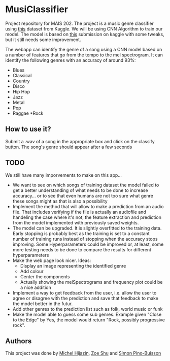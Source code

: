 # MusiClassifier
Project repository for MAIS 202. The project is a music genre classifier using [this](https://www.kaggle.com/datasets/andradaolteanu/gtzan-dataset-music-genre-classification) dataset from Kaggle. We will be using CNN Algorithm to train our model. The model is based on [this](https://www.kaggle.com/code/satoru90/music-genre-classification-xgb-deep-learning/notebook) submission on kaggle with some tweaks, but it still needs some improvement.

The webapp can identify the genre of a song using a CNN model based on a number of features that go from the tempo to the mel spectrogram. It can identify the following genres with an accuracy of around 93%:
* Blues
* Classical
* Country
* Disco
* Hip Hop
* Jazz
* Metal
* Pop
* Raggae
*Rock

## How to use it?

Submit a .wav of a song in the appropriate box and click on the classify button. The song's genre should appear after a few seconds

## TODO
We still have many imporvements to make on this app...

* We want to see on which songs of training dataset the model failed to get a better understanding of what needs to be done to increase accuracy... or to see that even humans are not too sure what genre these songs might as that is also a possibility
* Implement the method that will allow to make a prediction from an audio file. That includes verifying if the file is actually an audiofile and handeling the case where it's not, the feature extraction and prediction from the model implemented with previously saved weights.
* The model can be upgraded. It is slightly overfitted to the training data. Early stopping is probably best as the training is set to a constant number of training runs instead of stopping when the accuracy stops improving. Some Hyperparameters could be improved or, at least, some more testing needs to be done to compare the results for different hyperparameters
* Make the web page look nicer. Ideas:
  * Display an image representing the identified genre
  * Add colour
  * Center the components
  * Actually showing the melSpectrograms and frequency plot could be a nice addition
* Implement a way to get feedback from the user, i.e. allow the user to agree or disagree with the prediction and save that feedback to make the model better in the futur.
* Add other genres to the prediction list such as folk, world music or funk
* Make the model able to guess some sub genres. Example given "Close to the Edge" by Yes, the model would return "Rock, possibly progressive rock".

## Authors
This project was done by [Michel Hijazin](https://github.com/Michell203), [Zoe Shu](https://github.com/ZoeYingShu) and [Simon Pino-Buisson](https://github.com/spynob)


